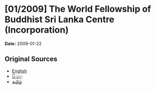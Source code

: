 # [01/2009] The World Fellowship of Buddhist Sri Lanka Centre (Incorporation)

**Date:** 2009-01-22

## Original Sources

- [English](https://documents.gov.lk/view/acts/2009/1/01-2009_E.pdf)
- [සිංහල](https://documents.gov.lk/view/acts/2009/1/01-2009_S.pdf)
- [தமிழ்](https://documents.gov.lk/view/acts/2009/1/01-2009_T.pdf)
